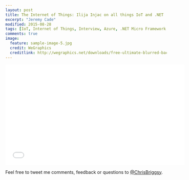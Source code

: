 ```yaml
---
layout: post
title: The Internet of Things: Ilija Injac on all things IoT and .NET
excerpt: "Jeremy Cade"
modified: 2015-08-28
tags: [IoT, Internet of Things, Interview, Azure, .NET Micro Framework & Windows IoT, netMF ]
comments: true
image:
  feature: sample-image-5.jpg
  credit: WeGraphics
  creditlink: http://wegraphics.net/downloads/free-ultimate-blurred-background-pack/
---
```


<iframe width="560" height="315" src="//www.youtube.com/embed/P7SKi3EH_oM" frameborder="0" allowfullscreen="allowfullscreen">&nbsp;</iframe>



Feel free to tweet me comments, feedback or questions to [@ChrisBriggsy](https://twitter.com/ChrisBriggsy).